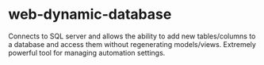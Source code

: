 # web-dynamic-database
Connects to SQL server and allows the ability to add new tables/columns to a database and access them without regenerating models/views. Extremely powerful tool for managing automation settings.
